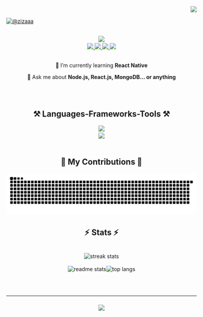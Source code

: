 <div>
  <img align="right" src="https://visitor-badge.laobi.icu/badge?page_id=zizaaa" />
</div>
<br/>
 
[![@zizaaa](https://github.com/zizaaa/zizaaa/blob/main/.github/workflows/ziza.gif)](https://www.facebook.com/jyrnv)
<br/>
<br/>
 <div id="header" align="center">
   <img src="https://media.giphy.com/media/M9gbBd9nbDrOTu1Mqx/giphy.gif" width="100"/>
 </div>
  <div align="center">
    <a href="https://www.linkedin.com/in/jay-ar-nava-97b7a7223/">
        <img src="https://img.shields.io/badge/LinkedIn-%230077B5.svg?&style=for-the-badge&logo=linkedin&logoColor=white">
    </a> 
     <a href="https://www.facebook.com/jyrnv/">
         <img src="https://img.shields.io/badge/Facebook-1877F2?style=for-the-badge&logo=facebook&logoColor=white">
     </a> 
     <a href="https://www.instagram.com/zizatheprogrammer/">
             <img src="https://img.shields.io/badge/Instagram-%23E4405F.svg?&style=for-the-badge&logo=instagram&logoColor=white">
     </a>
     <a href="mailto: winfourteen@gmail.com">
         <img src="https://img.shields.io/badge/-winfourteen@gmail.com-7B83EB?style=for-the-badge&logo=gmail&logoColor=red" />
     </a>
 </div>
<br>
<div align="center">
  
  🌱 I’m currently learning **React Native**

 💬 Ask me about **Node.js, React.js, MongoDB... or anything**
 
</div>
 
<br/>
<br/>

<div align="center">
     <h2 align="center">⚒️ Languages-Frameworks-Tools ⚒️</h2>
    <img src="https://skillicons.dev/icons?i=nodejs,github,javascript,typescript,express,mongodb,postgresql,vite" /><br>
    <img src="https://skillicons.dev/icons?i=react,tailwind,bootstrap,html,css,vscode,git,postman" />
</div>

<br/>

<div align="center">
  <h2>🐍 My Contributions 🐍</h2>
  <img alt="snake eating my contributions" src="https://raw.githubusercontent.com/zizaaa/zizaa/output/github-contribution-grid-snake.svg" />  
</div>


<h2 align="center">⚡ Stats ⚡</h2>
<br>
 <div align=center>
  <img src="https://streak-stats.demolab.com/?user=zizaaa&count_private=true&theme=react&border_radius=10" alt="streak stats"/>
 </div>
 <br>
<div style="display: flex; justify-content: center;" align=center>
  <img src="https://github-readme-stats.vercel.app/api?username=zizaaa&count_private=true&show_icons=true&theme=react&rank_icon=github&border_radius=10" alt="readme stats" />
  <img src="https://github-readme-stats.vercel.app/api/top-langs/?username=zizaaa&hide=HTML&langs_count=8&layout=compact&theme=react&border_radius=10&size_weight=0.5&count_weight=0.5&exclude_repo=github-readme-stats" alt="top langs" />
</div>

<br/><br/>
<hr/>

<h3 align="center">
    <img src="https://readme-typing-svg.herokuapp.com/?font=Righteous&size=25&center=true&vCenter=true&width=500&height=70&duration=4000&lines=Thanks+for+visiting!+✌️;+Shoot+me+a+message+on+Linkedin!;I'm+always+down+to+collab+:)">
</h3>

<br/>


